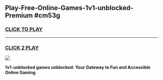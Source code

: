 
## Play-Free-Online-Games-1v1-unblocked-Premium #cm53g
<h3>
<a href="https://premium.freeplayer.one?title=1v1-unblocked&ref=8M">CLICK TO PLAY</a></h3>
<hr>

<h3>
<a href="https://premium.freeplayer.one?title=1v1-unblocked&ref=8M">CLICK 2 PLAY</a>
  
</h3>

<a href="https://premium.freeplayer.one?title=1v1-unblocked&ref=8M"><img src="https://clearcache.store/games.png"></a>


**1v1-unblocked games unblocked: Your Gateway to Fun and Accessible Online Gaming**
